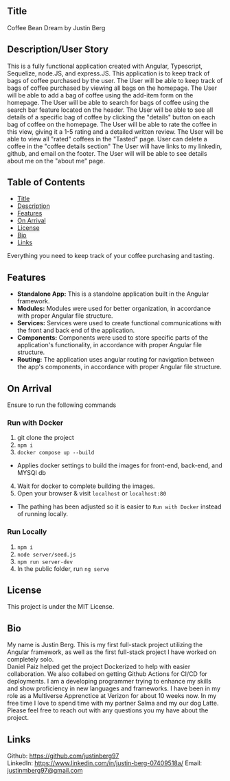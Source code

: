 ## Title

Coffee Bean Dream by Justin Berg 

## Description/User Story

This is a fully functional application created with Angular, Typescript, Sequelize, node.JS, and express.JS. 
This application is to keep track of bags of coffee purchased by the user.
The User will be able to keep track of bags of coffee purchased by viewing all bags on the homepage.
The User will be able to add a bag of coffee using the add-item form on the homepage.
The User will be able to search for bags of coffee using the search bar feature located on the header.
The User will be able to see all details of a specific bag of coffee by clicking the "details" button on each bag of coffee on the homepage.
The User will be able to rate the coffee in this view, giving it a 1-5 rating and a detailed written review. 
The User will be able to view all "rated" coffees in the "Tasted" page.
User can delete a coffee in the "coffee details section"
The User will have links to my linkedin, github, and email on the footer.
The User will will be able to see details about me on the "about me" page. 

## Table of Contents
- [Title](#title)
- [Description](#description)
- [Features](#features)
- [On Arrival](#on-arrival)
- [License](#license)
- [Bio](#bio)
- [Links](#links)

Everything you need to keep track of your coffee purchasing and tasting.

## Features 

- **Standalone App:** This is a standolne application built in the Angular framework.
- **Modules:** Modules were used for better organization, in accordance with proper Angular file structure.
- **Services:** Services were used to create functional communications with the front and back end of the application.
- **Components:** Components were used to store specific parts of the application's functionality, in accordance with proper Angular file structure.
- **Routing:** The application uses angular routing for navigation between the app's components, in accordance with proper Angular file structure.

## On Arrival 

Ensure to run the following commands 
### Run with Docker
1. git clone the project
2.  `npm i`
3. `docker compose up --build`
- Applies docker settings to build the images for front-end, back-end, and MYSQl db
4. Wait for docker to complete building the images.
5. Open your browser & visit `localhost` or `localhost:80`
- The pathing has been adjusted so it is easier to `Run with Docker` instead of running locally.

### Run Locally
1. `npm i` 
2. `node server/seed.js` 
3. `npm run server-dev`
4. In the public folder, run `ng serve`

## License

This project is under the MIT License. 

## Bio

My name is Justin Berg. This is my first full-stack project utilizing the Angular framework, as well as the first full-stack project I have worked on completely solo.\
Daniel Paiz helped get the project Dockerized to help with easier collaboration. We also collabed on getting Github Actions for CI/CD for deployments. 
I am a developing programmer trying to enhance my skills and show proficiency in new languages and frameworks. 
I have been in my role as a Multiverse Apprenctice at Verizon for about 10 weeks now. 
In my free time I love to spend time with my partner Salma and my our dog Latte.  
Please feel free to reach out with any questions you my have about the project. 

## Links 

Github: https://github.com/justinberg97  
LinkedIn: https://www.linkedin.com/in/justin-berg-07409518a/
Email: justinmberg97@gmail.com

